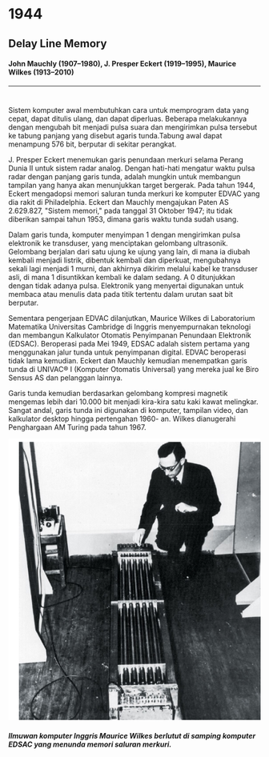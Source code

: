 # 1944

## Delay Line Memory
#### **John Mauchly** (1907–1980), **J. Presper Eckert** (1919–1995), **Maurice Wilkes** (1913–2010)
---

#

Sistem komputer awal membutuhkan cara untuk memprogram data yang cepat, dapat ditulis ulang, dan dapat diperluas. Beberapa melakukannya dengan mengubah bit menjadi pulsa suara dan mengirimkan pulsa tersebut ke tabung panjang yang disebut agaris tunda.Tabung awal dapat menampung 576 bit, berputar di sekitar perangkat.

J. Presper Eckert menemukan garis penundaan merkuri selama Perang Dunia II untuk sistem radar analog. Dengan hati-hati mengatur waktu pulsa radar dengan panjang garis tunda, adalah mungkin untuk membangun tampilan yang hanya akan menunjukkan target bergerak. Pada tahun 1944, Eckert mengadopsi memori saluran tunda merkuri ke komputer EDVAC yang dia rakit di Philadelphia. Eckert dan Mauchly mengajukan Paten AS 2.629.827, "Sistem memori," pada tanggal 31 Oktober 1947; itu tidak diberikan sampai tahun 1953, dimana garis waktu tunda sudah usang.

Dalam garis tunda, komputer menyimpan 1 dengan mengirimkan pulsa elektronik ke transduser, yang menciptakan gelombang ultrasonik. Gelombang berjalan dari satu ujung ke ujung yang lain, di mana ia diubah kembali menjadi listrik, dibentuk kembali dan diperkuat, mengubahnya sekali lagi menjadi 1 murni, dan akhirnya dikirim melalui kabel ke transduser asli, di mana 1 disuntikkan kembali ke dalam sedang. A 0 ditunjukkan dengan tidak adanya pulsa. Elektronik yang menyertai digunakan untuk membaca atau menulis data pada titik tertentu dalam urutan saat bit berputar.

Sementara pengerjaan EDVAC dilanjutkan, Maurice Wilkes di Laboratorium Matematika Universitas Cambridge di Inggris menyempurnakan teknologi dan membangun Kalkulator Otomatis Penyimpanan Penundaan Elektronik (EDSAC). Beroperasi pada Mei 1949, EDSAC adalah sistem pertama yang menggunakan jalur tunda untuk penyimpanan digital. EDVAC beroperasi tidak lama kemudian. Eckert dan Mauchly kemudian menempatkan garis tunda di UNIVAC® I (Komputer Otomatis Universal) yang mereka jual ke Biro Sensus AS dan pelanggan lainnya.

Garis tunda kemudian berdasarkan gelombang kompresi magnetik mengemas lebih dari 10.000 bit menjadi kira-kira satu kaki kawat melingkar. Sangat andal, garis tunda ini digunakan di komputer, tampilan video, dan kalkulator desktop hingga pertengahan 1960- an. Wilkes dianugerahi Penghargaan AM Turing pada tahun 1967.

<img src = EDSAC.png>

##### _Ilmuwan komputer Inggris Maurice Wilkes berlutut di samping komputer EDSAC yang menunda memori saluran merkuri._